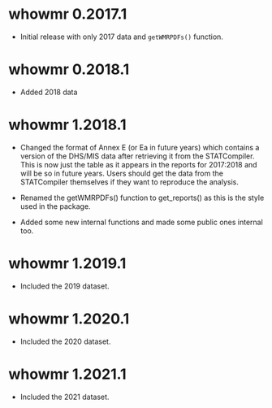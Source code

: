 <!-- https://r-pkgs.org/other-markdown.html#sec-news -->

# whowmr 0.2017.1

-   Initial release with only 2017 data and `getWMRPDFs()` function.

# whowmr 0.2018.1

-   Added 2018 data

# whowmr 1.2018.1

- Changed the format of Annex E (or Ea in future years) which contains a version
  of the DHS/MIS data after retrieving it from the STATCompiler. This is now
  just the table as it appears in the reports for 2017:2018 and will be so in
  future years. Users should get the data from the STATCompiler themselves if
  they want to reproduce the analysis.

- Renamed the getWMRPDFs() function to get_reports() as this is the style used
  in the package.

- Added some new internal functions and made some public ones internal too.

# whowmr 1.2019.1

- Included the 2019 dataset.

# whowmr 1.2020.1

- Included the 2020 dataset.

# whowmr 1.2021.1

- Included the 2021 dataset.
